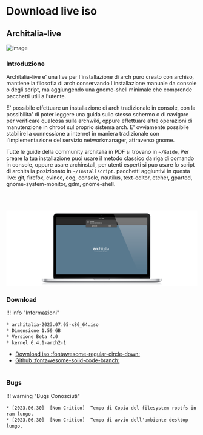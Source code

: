 # Download live iso

## Architalia-live

![image](https://github.com/ArchItalia/site/assets/117321045/20493db0-69b7-4591-9c06-7674bbad7261)


### Introduzione

Architalia-live e' una live per l'installazione di arch puro creato con archiso, mantiene la filosofia di arch conservando l'installazione manuale da console o degli script, ma aggiungendo una gnome-shell minimale che comprende pacchetti utili a l'utente.

E' possibile effettuare un installazione di arch tradizionale in console, con la possibilita' di poter leggere una guida sullo stesso schermo o di navigare per verificare qualcosa sulla archwiki, oppure effettuare altre operazioni di manutenzione in chroot sul proprio sistema arch. E' ovviamente possibile stabilire la connessione a internet in maniera tradizionale con l'implementazione del servizio networkmanager, attraverso gnome.

Tutte le guide della community architalia in PDF si trovano in `~/Guide`, Per creare la tua installazione puoi usare il metodo classico da riga di comando in console, oppure usare archinstall, per utenti esperti si puo usare lo script di architalia posizionato in `~/Installscript`. pacchetti aggiuntivi in questa live: git, firefox, evince, eog, console, nautilus, text-editor, etcher, gparted, gnome-system-monitor, gdm, gnome-shell.

<br><br>

![image](../images/live/ltp.png)

### Download

!!! info "Informazioni"
    
    * architalia-2023.07.05-x86_64.iso
    * Dimensione 1.59 GB
    * Versione Beta 4.0
    * kernel 6.4.1-arch2-1

- [Download iso :fontawesome-regular-circle-down:](https://drive.google.com/file/d/1hfzqp5esVvsZhjwyyHXVlg4w3L0ZMvhp/view?usp=sharing)
- [Github :fontawesome-solid-code-branch:](https://github.com/ArchItalia/architalia-live.git)
<br><br>

### Bugs

!!! warning "Bugs Conosciuti"

    * [2023.06.30]  [Non Critico]  Tempo di Copia del filesystem rootfs in ram lungo. 
    * [2023.06.30]  [Non Critico]  Tempo di avvio dell'ambiente desktop lungo. 

<br><br><br><br>

